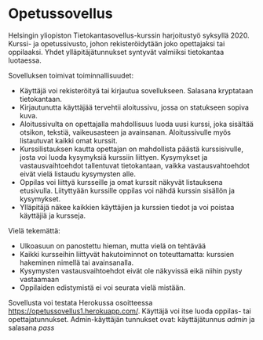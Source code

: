 # Opetussovellus

Helsingin yliopiston Tietokantasovellus-kurssin harjoitustyö syksyllä 2020. Kurssi- ja opetussivusto, johon rekisteröidytään joko opettajaksi tai oppilaaksi. Yhdet ylläpitäjätunnukset syntyvät valmiiksi tietokantaa luotaessa.

Sovelluksen toimivat toiminnallisuudet:
* Käyttäjä voi rekisteröityä tai kirjautua sovellukseen. Salasana kryptataan tietokantaan.
* Kirjautunutta käyttäjää tervehtii aloitussivu, jossa on statukseen sopiva kuva.
* Aloitussivulta on opettajalla mahdollisuus luoda uusi kurssi, joka sisältää otsikon, tekstiä, vaikeusasteen ja avainsanan. Aloitussivulle myös listautuvat kaikki omat kurssit.
* Kurssilistauksen kautta opettajan on mahdollista päästä kurssisivulle, josta voi luoda kysymyksiä kurssiin liittyen. Kysymykset ja vastausvaihtoehdot tallentuvat tietokantaan, vaikka vastausvahtoehdot eivät vielä listaudu kysymysten alle.
* Oppilas voi liittyä kursseille ja omat kurssit näkyvät listauksena etusivulla. Liityttyään kurssille oppilas voi nähdä kurssin sisällön ja kysymykset.
* Ylläpitäjä näkee kaikkien käyttäjien ja kurssien tiedot ja voi poistaa käyttäjiä ja kursseja.

Vielä tekemättä:
* Ulkoasuun on panostettu hieman, mutta vielä on tehtävää
* Kaikki kursseihin liittyvät hakutoiminnot on toteuttamatta: kurssien hakeminen nimellä tai avainsanalla.
* Kysymysten vastausvaihtoehdot eivät ole näkyvissä eikä niihin pysty vastaamaan
* Oppilaiden edistymistä ei voi seurata vielä mistään.

Sovellusta voi testata Herokussa osoitteessa https://opetussovellus1.herokuapp.com/. Käyttäjä voi itse luoda oppilas- tai opettajatunnukset. Admin-käyttäjän tunnukset ovat: käyttäjätunnus _admin_ ja salasana _pass_ 

